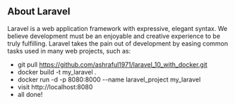 ## About Laravel

Laravel is a web application framework with expressive, elegant syntax. We believe development must be an enjoyable and creative experience to be truly fulfilling. Laravel takes the pain out of development by easing common tasks used in many web projects, such as:

- git pull https://github.com/ashraful1971/laravel_10_with_docker.git
- docker build -t my_laravel .
- docker run -d -p 8080:8000 --name laravel_project my_laravel
- visit http://localhost:8080
- all done!
